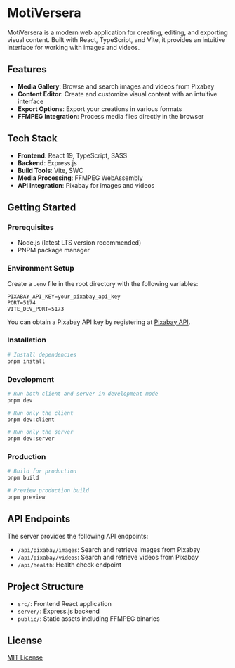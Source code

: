 # MotiVersera

MotiVersera is a modern web application for creating, editing, and exporting visual content. Built with React, TypeScript, and Vite, it provides an intuitive interface for working with images and videos.

## Features

- **Media Gallery**: Browse and search images and videos from Pixabay
- **Content Editor**: Create and customize visual content with an intuitive interface
- **Export Options**: Export your creations in various formats
- **FFMPEG Integration**: Process media files directly in the browser

## Tech Stack

- **Frontend**: React 19, TypeScript, SASS
- **Backend**: Express.js
- **Build Tools**: Vite, SWC
- **Media Processing**: FFMPEG WebAssembly
- **API Integration**: Pixabay for images and videos

## Getting Started

### Prerequisites

- Node.js (latest LTS version recommended)
- PNPM package manager

### Environment Setup

Create a `.env` file in the root directory with the following variables:

```
PIXABAY_API_KEY=your_pixabay_api_key
PORT=5174
VITE_DEV_PORT=5173
```

You can obtain a Pixabay API key by registering at [Pixabay API](https://pixabay.com/api/docs/).

### Installation

```bash
# Install dependencies
pnpm install
```

### Development

```bash
# Run both client and server in development mode
pnpm dev

# Run only the client
pnpm dev:client

# Run only the server
pnpm dev:server
```

### Production

```bash
# Build for production
pnpm build

# Preview production build
pnpm preview
```

## API Endpoints

The server provides the following API endpoints:

- `/api/pixabay/images`: Search and retrieve images from Pixabay
- `/api/pixabay/videos`: Search and retrieve videos from Pixabay
- `/api/health`: Health check endpoint

## Project Structure

- `src/`: Frontend React application
- `server/`: Express.js backend
- `public/`: Static assets including FFMPEG binaries

## License

[MIT License](LICENSE)
```
